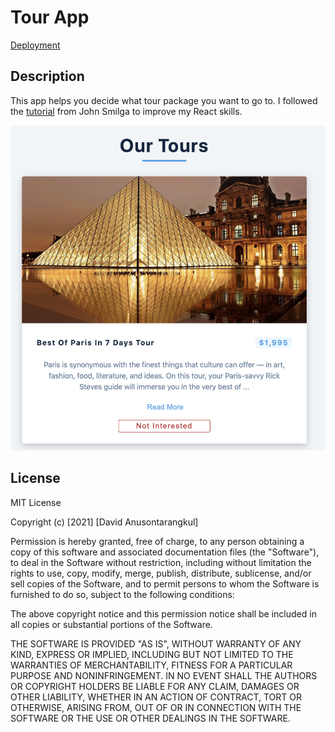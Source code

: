 # Tour App

[Deployment](https://tour-app-david.netlify.app/)

## Description

This app helps you decide what tour package you want to go to. I followed the [tutorial](https://www.youtube.com/watch?v=a_7Z7C_JCyo&t=1183s) from John Smilga to improve my React skills.

![screenshot](./screenshot.png)

## License

MIT License

Copyright (c) [2021] [David Anusontarangkul]

Permission is hereby granted, free of charge, to any person obtaining a copy
of this software and associated documentation files (the "Software"), to deal
in the Software without restriction, including without limitation the rights
to use, copy, modify, merge, publish, distribute, sublicense, and/or sell
copies of the Software, and to permit persons to whom the Software is
furnished to do so, subject to the following conditions:

The above copyright notice and this permission notice shall be included in all
copies or substantial portions of the Software.

THE SOFTWARE IS PROVIDED "AS IS", WITHOUT WARRANTY OF ANY KIND, EXPRESS OR
IMPLIED, INCLUDING BUT NOT LIMITED TO THE WARRANTIES OF MERCHANTABILITY,
FITNESS FOR A PARTICULAR PURPOSE AND NONINFRINGEMENT. IN NO EVENT SHALL THE
AUTHORS OR COPYRIGHT HOLDERS BE LIABLE FOR ANY CLAIM, DAMAGES OR OTHER
LIABILITY, WHETHER IN AN ACTION OF CONTRACT, TORT OR OTHERWISE, ARISING FROM,
OUT OF OR IN CONNECTION WITH THE SOFTWARE OR THE USE OR OTHER DEALINGS IN THE
SOFTWARE.
